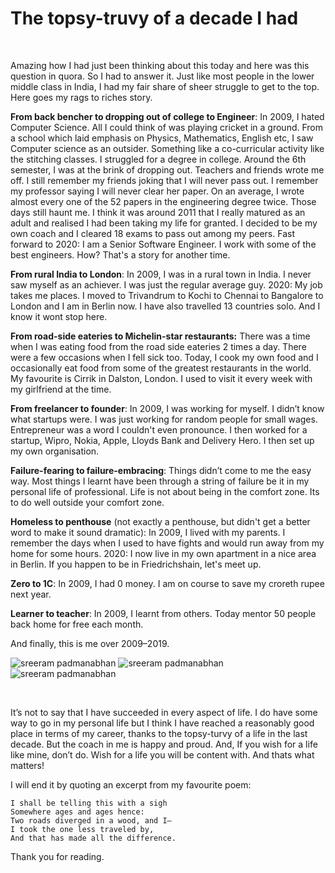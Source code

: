# The topsy-truvy of a decade I had

&nbsp;

Amazing how I had just been thinking about this today and here was this question in quora. So I had to answer it. Just like most people in the lower middle class in India, I had my fair share of sheer struggle to get to the top. Here goes my rags to riches story.

**From back bencher to dropping out of college to Engineer**: In 2009, I hated Computer Science. All I could think of was playing cricket in a ground. From a school which laid emphasis on Physics, Mathematics, English etc, I saw Computer science as an outsider. Something like a co-curricular activity like the stitching classes. I struggled for a degree in college. Around the 6th semester, I was at the brink of dropping out. Teachers and friends wrote me off. I still remember my friends joking that I will never pass out. I remember my professor saying I will never clear her paper. On an average, I wrote almost every one of the 52 papers in the engineering degree twice. Those days still haunt me. I think it was around 2011 that I really matured as an adult and realised I had been taking my life for granted. I decided to be my own coach and I cleared 18 exams to pass out among my peers. Fast forward to 2020: I am a Senior Software Engineer. I work with some of the best engineers. How? That's a story for another time.

**From rural India to London**: In 2009, I was in a rural town in India. I never saw myself as an achiever. I was just the regular average guy. 2020: My job takes me places. I moved to Trivandrum to Kochi to Chennai to Bangalore to London and I am in Berlin now. I have also travelled 13 countries solo. And I know it wont stop here.

**From road-side eateries to Michelin-star restaurants:** There was a time when I was eating food from the road side eateries 2 times a day. There were a few occasions when I fell sick too. Today, I cook my own food and I occasionally eat food from some of the greatest restaurants in the world. My favourite is Cirrik in Dalston, London. I used to visit it every week with my girlfriend at the time.

**From freelancer to founder**: In 2009, I was working for myself. I didn’t know what startups were. I was just working for random people for small wages. Entrepreneur was a word I couldn't even pronounce. I then worked for a startup, Wipro, Nokia, Apple, Lloyds Bank and Delivery Hero. I then set up my own organisation.

**Failure-fearing to failure-embracing**: Things didn’t come to me the easy way. Most things I learnt have been through a string of failure be it in my personal life of professional. Life is not about being in the comfort zone. Its to do well outside your comfort zone.

**Homeless to penthouse** (not exactly a penthouse, but didn't get a better word to make it sound dramatic): In 2009, I lived with my parents. I remember the days when I used to have fights and would run away from my home for some hours. 2020: I now live in my own apartment in a nice area in Berlin. If you happen to be in Friedrichshain, let's meet up.

**Zero to 1C**: In 2009, I had 0 money. I am on course to save my croreth rupee next year.

**Learner to teacher**: In 2009, I learnt from others. Today mentor 50 people back home for free each month.

And finally, this is me over 2009–2019.

<img alt='sreeram padmanabhan' class='left-float-img' src='https://qph.fs.quoracdn.net/main-qimg-131e90f77e69d79f3f403e6bdcb859aa'/>
<img alt='sreeram padmanabhan' class='left-float-img' src='https://qph.fs.quoracdn.net/main-qimg-19a1842aecf15bbd591e0be3c6d29714'/>
<img alt='sreeram padmanabhan' class='left-float-img' src='https://qph.fs.quoracdn.net/main-qimg-e3a48a72683a83f3838eabdade48292b'/>

<div class='clearfix'/>

&nbsp;

It’s not to say that I have succeeded in every aspect of life. I do have some way to go in my personal life but I think I have reached a reasonably good place in terms of my career, thanks to the topsy-turvy of a life in the last decade. But the coach in me is happy and proud. And, If you wish for a life like mine, don’t do. Wish for a life you will be content with. And thats what matters!

I will end it by quoting an excerpt from my favourite poem:

    I shall be telling this with a sigh
    Somewhere ages and ages hence:
    Two roads diverged in a wood, and I—
    I took the one less traveled by,
    And that has made all the difference.

Thank you for reading.